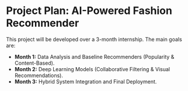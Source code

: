 # Project Plan: AI-Powered Fashion Recommender

This project will be developed over a 3-month internship. The main goals are:

- **Month 1:** Data Analysis and Baseline Recommenders (Popularity & Content-Based).
- **Month 2:** Deep Learning Models (Collaborative Filtering & Visual Recommendations).
- **Month 3:** Hybrid System Integration and Final Deployment.
